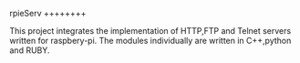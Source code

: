 rpieServ
++++++++

This project integrates the implementation of HTTP,FTP and Telnet servers written for raspbery-pi. The modules individually are written in C++,python and RUBY.
